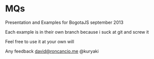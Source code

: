 MQs
===

Presentation and Examples for BogotaJS september 2013

Each example is in their own branch because i suck at git and screw it

Feel free to use it at your own will

Any feedback
david@roncancio.me
@kuryaki
